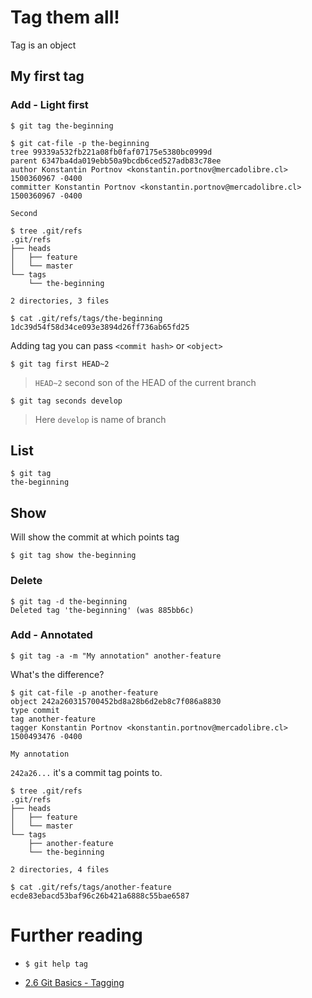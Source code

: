 # Tag them all!

Tag is an object

## My first tag

### Add - Light first

```
$ git tag the-beginning
```

```
$ git cat-file -p the-beginning
tree 99339a532fb221a08fb0faf07175e5380bc0999d
parent 6347ba4da019ebb50a9bcdb6ced527adb83c78ee
author Konstantin Portnov <konstantin.portnov@mercadolibre.cl> 1500360967 -0400
committer Konstantin Portnov <konstantin.portnov@mercadolibre.cl> 1500360967 -0400

Second
```

```
$ tree .git/refs
.git/refs
├── heads
│   ├── feature
│   └── master
└── tags
    └── the-beginning
    
2 directories, 3 files
```

```
$ cat .git/refs/tags/the-beginning
1dc39d54f58d34ce093e3894d26ff736ab65fd25
```

Adding tag you can pass `<commit hash>` or `<object>`

```
$ git tag first HEAD~2
```

> `HEAD~2` second son of the HEAD of the current branch

```
$ git tag seconds develop
```

> Here `develop` is name of branch

## List

```
$ git tag
the-beginning
```

## Show

Will show the commit at which points tag

```
$ git tag show the-beginning
```

### Delete

```
$ git tag -d the-beginning
Deleted tag 'the-beginning' (was 885bb6c)
```


### Add - Annotated

```
$ git tag -a -m "My annotation" another-feature
```

What's the difference?

```
$ git cat-file -p another-feature
object 242a260315700452bd8a28b6d2eb8c7f086a8830
type commit
tag another-feature
tagger Konstantin Portnov <konstantin.portnov@mercadolibre.cl> 1500493476 -0400

My annotation
```

`242a26...` it's a commit tag points to.

```
$ tree .git/refs
.git/refs
├── heads
│   ├── feature
│   └── master
└── tags
    ├── another-feature
    └── the-beginning

2 directories, 4 files
```

```
$ cat .git/refs/tags/another-feature
ecde83ebacd53baf96c26b421a6888c55bae6587
```

# Further reading

- `$ git help tag`

- [2.6 Git Basics - Tagging](https://git-scm.com/book/en/v2/Git-Basics-Tagging)